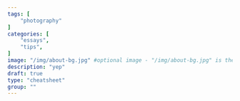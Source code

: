 ```yaml
---
tags: [
    "photography"
]
categories: [
    "essays",
    "tips",
]
image: "/img/about-bg.jpg" #optional image - "/img/about-bg.jpg" is the default
description: "yep"
draft: true
type: "cheatsheet"
group: ""
---
```

